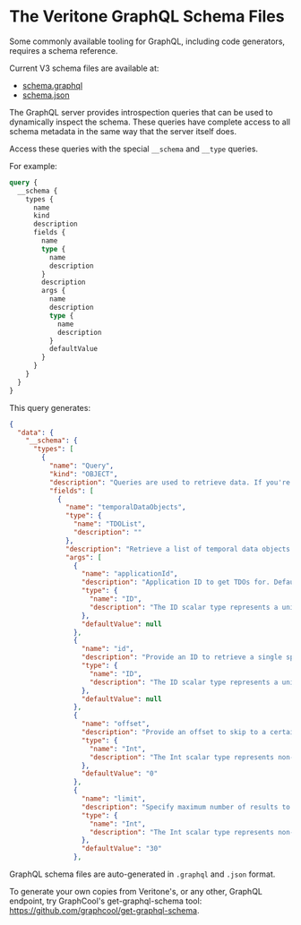 # The Veritone GraphQL Schema Files

Some commonly available tooling for GraphQL, including code generators,
requires a schema reference.

Current V3 schema files are available at:
* [schema.graphql](https://docs.veritone.com/apis/schema/v3/schema.graphql)
* [schema.json](https://docs.veritone.com/apis/schema/v3/schema.json)

The GraphQL server provides introspection queries that can be used to
dynamically inspect the schema. These queries have complete access to
all schema metadata in the same way that the server itself does.

Access these queries with the special `__schema` and `__type` queries.

For example:
```graphql
query {
  __schema {
    types {
      name
      kind
      description
      fields {
        name
        type {
          name
          description
        }
        description
        args {
          name
          description
          type {
            name
            description
          }
          defaultValue
        }
      }
    }
  }
}
```

This query generates:
```json
{
  "data": {
    "__schema": {
      "types": [
        {
          "name": "Query",
          "kind": "OBJECT",
          "description": "Queries are used to retrieve data. If you're new to our API,\ntry the me query to explore the information you have access to.\nHit ctrl-space at any time to activate field completion hints, and\nmouse over a field or parameter to see its documentation.",
          "fields": [
            {
              "name": "temporalDataObjects",
              "type": {
                "name": "TDOList",
                "description": ""
              },
              "description": "Retrieve a list of temporal data objects.",
              "args": [
                {
                  "name": "applicationId",
                  "description": "Application ID to get TDOs for. Defaults to the user's own application.",
                  "type": {
                    "name": "ID",
                    "description": "The ID scalar type represents a unique identifier, often used to refetch an object or as key for a cache. The ID type appears in a JSON response as a String; however, it is not intended to be human-readable. When expected as an input type, any string (such as \"4\") or integer (such as 4) input value will be accepted as an ID."
                  },
                  "defaultValue": null
                },
                {
                  "name": "id",
                  "description": "Provide an ID to retrieve a single specific TDO.",
                  "type": {
                    "name": "ID",
                    "description": "The ID scalar type represents a unique identifier, often used to refetch an object or as key for a cache. The ID type appears in a JSON response as a String; however, it is not intended to be human-readable. When expected as an input type, any string (such as \"4\") or integer (such as 4) input value will be accepted as an ID."
                  },
                  "defaultValue": null
                },
                {
                  "name": "offset",
                  "description": "Provide an offset to skip to a certain element in the result, for paging.",
                  "type": {
                    "name": "Int",
                    "description": "The Int scalar type represents non-fractional signed whole numeric values. Int can represent values between -(2^31) and 2^31 - 1. "
                  },
                  "defaultValue": "0"
                },
                {
                  "name": "limit",
                  "description": "Specify maximum number of results to retrieve in this result. Page size.",
                  "type": {
                    "name": "Int",
                    "description": "The Int scalar type represents non-fractional signed whole numeric values. Int can represent values between -(2^31) and 2^31 - 1. "
                  },
                  "defaultValue": "30"
                },
```

GraphQL schema files are auto-generated in `.graphql` and `.json` format.



To generate your own copies from Veritone's, or any other, GraphQL endpoint, try GraphCool's get-graphql-schema tool:  https://github.com/graphcool/get-graphql-schema.
